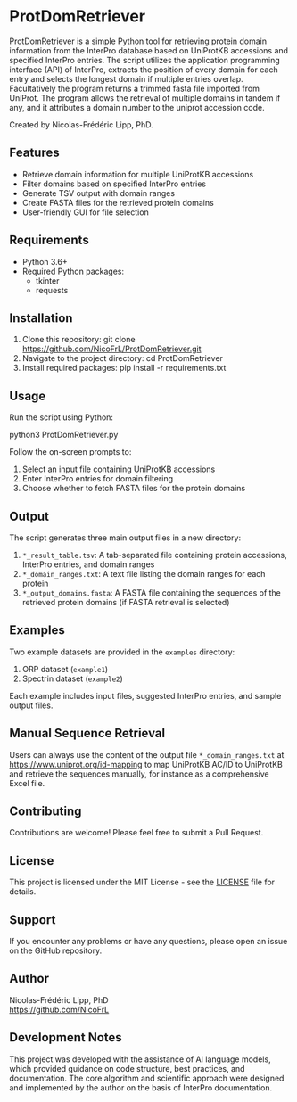 # ProtDomRetriever

ProtDomRetriever is a simple Python tool for retrieving protein domain information from the InterPro database based on UniProtKB accessions and specified InterPro entries. The script utilizes the application programming interface (API) of InterPro, extracts the position of every domain for each entry and selects the longest domain if multiple entries overlap. Facultatively the program returns a trimmed fasta file imported from UniProt. The program allows the retrieval of multiple domains in tandem if any, and it attributes a domain number to the uniprot accession code.

Created by Nicolas-Frédéric Lipp, PhD.


## Features

- Retrieve domain information for multiple UniProtKB accessions
- Filter domains based on specified InterPro entries
- Generate TSV output with domain ranges
- Create FASTA files for the retrieved protein domains
- User-friendly GUI for file selection

## Requirements

- Python 3.6+
- Required Python packages:
  - tkinter
  - requests

## Installation

1. Clone this repository:
   git clone https://github.com/NicoFrL/ProtDomRetriever.git
2. Navigate to the project directory:
   cd ProtDomRetriever
3. Install required packages:
   pip install -r requirements.txt

## Usage

Run the script using Python:

python3 ProtDomRetriever.py

Follow the on-screen prompts to:
1. Select an input file containing UniProtKB accessions
2. Enter InterPro entries for domain filtering
3. Choose whether to fetch FASTA files for the protein domains

## Output

The script generates three main output files in a new directory:

1. `*_result_table.tsv`: A tab-separated file containing protein accessions, InterPro entries, and domain ranges
2. `*_domain_ranges.txt`: A text file listing the domain ranges for each protein
3. `*_output_domains.fasta`: A FASTA file containing the sequences of the retrieved protein domains (if FASTA retrieval is selected)

## Examples

Two example datasets are provided in the `examples` directory:

1. ORP dataset (`example1`)
2. Spectrin dataset (`example2`)

Each example includes input files, suggested InterPro entries, and sample output files.

## Manual Sequence Retrieval

Users can always use the content of the output file `*_domain_ranges.txt` at https://www.uniprot.org/id-mapping to map UniProtKB AC/ID to UniProtKB and retrieve the sequences manually, for instance as a comprehensive Excel file.

## Contributing

Contributions are welcome! Please feel free to submit a Pull Request.

## License

This project is licensed under the MIT License - see the [LICENSE](LICENSE) file for details.

## Support

If you encounter any problems or have any questions, please open an issue on the GitHub repository.

## Author

Nicolas-Frédéric Lipp, PhD  
https://github.com/NicoFrL

## Development Notes
This project was developed with the assistance of AI language models, which provided guidance on code structure, best practices, and documentation. The core algorithm and scientific approach were designed and implemented by the author on the basis of InterPro documentation.

